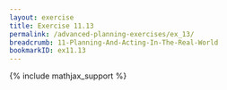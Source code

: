 ```yaml
---
layout: exercise
title: Exercise 11.13
permalink: /advanced-planning-exercises/ex_13/
breadcrumb: 11-Planning-And-Acting-In-The-Real-World
bookmarkID: ex11.13
---
```


{% include mathjax_support %}
